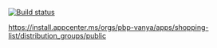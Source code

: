 [![Build status](https://build.appcenter.ms/v0.1/apps/205b13be-efb6-48fa-bc4e-417475370a64/branches/main/badge)](https://appcenter.ms)

https://install.appcenter.ms/orgs/pbp-vanya/apps/shopping-list/distribution_groups/public
